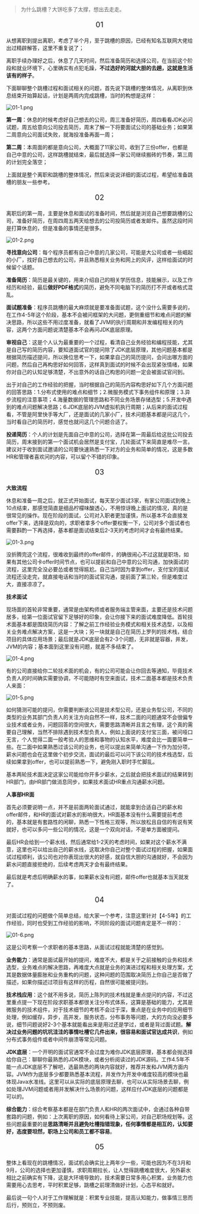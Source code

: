 > 为什么跳槽？大饼吃多了太撑，想出去走走。

<p align="center" style="font-size:20px">01</p>

从想离职到提出离职，考虑了半个月，至于跳槽的原因，已经有知名互联网大佬给出过精辟解答，这里不重复说了；

离职手续办理好之后，休息了几天时间，然后准备简历和选择公司，在当前这个阶段和就业环境下，心里确实有点犯毛躁，**不过选好的河就大胆的去趟，这就是生活该有的样子**。

下面聊聊整个跳槽过程和面试相关的问题，首先说下跳槽的整体情况，从离职到休息结束开始算起话，计划是两周内完成跳槽，当时的构想是这样：

![](https://images.gitee.com/uploads/images/2022/0213/195208_22732121_5064118.png "01-1.png")

**第一周**：休息的时候考虑好自己想去的公司，周三准备好简历，周四看看JDK必问试题，周五给意向公司投去简历，周末了解一下将要面试公司的基础业务；如果第二周意向公司面试失败，就海投准备再面一周；

**第二周**：本周面的都是意向公司，大概面了11家公司，收到了三份offer，也都是自己中意的公司，这样跳槽就结束，最后就选择一家公司继续搬砖的节奏，第三周的计划完全落空；

上面就是整个离职和跳槽的整体情况，然后来说说详细的面试过程，希望给准备跳槽的朋友一些参考。

<p align="center" style="font-size:20px">02</p>

离职后的第一周，主要是休息和面试的准备时间，然后就是浏览自己想要跳槽的公司，准备好简历，在周四周五两天给想去的公司投简历或者发邮件。虽然这段时间是打算休息的，但是准备的事情还是很多。

![](https://images.gitee.com/uploads/images/2022/0213/195223_0ad6bca2_5064118.png "01-2.png")

**寻找意向公司**：每个程序员都有自己中意的几家公司，可能是大公司或者一些崛起的小厂，找好自己想去的公司，并且熟悉相关业务和网上的风评，这样给面试的时候留个话题。

**准备简历**：简历是最关键的，用来介绍自己的相关学历信息，技能展示，以及工作经历和经验，最后**做好PDF格式**的简历，避免不同电脑下的简历打不开或者格式混乱。

**面试题准备**：程序员跳槽的最大麻烦就是要准备面试题，这个没什么需要多说的，在工作4-5年这个阶段，基本不会被问框架的大问题，更侧重细节和难点问题的解决思路，所以这些不用过度准备，就看了JVM的执行周期和并发编程相关的内容，这两个方面问题说清楚基本不会再问JDK底层原理。

**审视自己**：这是个人认为最重要的一个过程，看清自己业务经验和编程技能，尤其是自己写的简历内容，要知道面试官的提问除了JDK底层原理，其他问题基本都是根据简历描述提问，所以换位思考一下，如果拿自己的简历提问，会问出哪方面的问题，然后自己再构思好如何回答，这样真到面试的时候不会出现紧张情绪，如果你对自己的认知足够清楚，不出意外的话自己构思的问题一定会被面试官问到。

出于对自己的工作经验的把握，当时根据自己的简历内容构思好如下几个方面问题的回答思路：1.分布式使用的难点和细节；2.微服务模式下事务组件和原理；3.异步流程的注意事项；4.海量数据的管理思路和不同业务场景存储选型；5.开发中遇到的难点问题解决思路；6.JDK底层的JVM虚拟机执行周期；从后来的面试过程看，不管是阿里快手等大厂，还是面试的几家小厂，技术问题基本都是问这几个，当时看自己的简历时，感觉也就问这几个问题合适了。

**投递简历**：个人的计划是先面自己中意的公司，选择在第一周最后给这批公司投去简历，周末接到的第一个面试机会居然是支付宝，几轮面试下来简直是难尽一言。建议对于收到面试邀请的公司要快速熟悉一下对方的业务和简单的情况，这是多数HR和管理者喜欢问的内容，可以留个不错的印象。

<p align="center" style="font-size:20px">03</p>

**大致流程**

休息和准备一周之后，就正式开始面试，每天至少面试3家，有家公司面试到晚上10点结束，那感觉简直是细品柠檬味酸透心，不用惊讶晚上面试的情况，真的是很常见的操作。现在阶段的面试，公司对入职者更加谨慎，所以基本不会直接发offer下来，选择是双向的，求职者拿多个offer要权衡一下，公司对多个面试者也需要斟酌一下再选择，基本都是面试结束后2-3天的考虑时间才会有最终结果。

![](https://images.gitee.com/uploads/images/2022/0213/195239_66d7a7f9_5064118.png "01-3.png")

没折腾完这个流程，很难收到最终的offer邮件，的确很闹心不过这就是职场，如果有其他公司卡offer时间节点，也可以提前和自己中意的公司沟通，加快面试的流程，这里完全没必要怂或者觉得尴尬。自己当时因为拿到offer，支付宝的面试流程还没走完，就直接电话和当时的面试官沟通，提前面了第三轮，但是难度过大，直接凉凉了。

**技术面试**

现场面的首轮非常重要，通常是由架构师或者服务端主管来面，主要还是技术问题居多，给第一位面试官留下足够好的印象，会让你接下来的面试难度降低。首轮技术面基本都是围绕简历内容：了解之前工作经验业务模式和相关技术选型，以及相关业务难点解决方案，这是一大块；另一块就是自己在简历上罗列的技术栈，结合项目的具体应用场景；最后就是JDK底层会有2-3个问题，无非就是容器，并发，JVM的内容；基本面到这里没有问题，就差不多结束了。

![](https://images.gitee.com/uploads/images/2022/0213/195250_570066e1_5064118.png "01-4.png")

有的公司直接给你二轮技术面的机会，有的公司可能会让你回去等通知，毕竟技术负责人的时间确实需要协调，不可能随时有空来面试，技术二面基本都是技术负责人来面：

![](https://images.gitee.com/uploads/images/2022/0213/195311_6b07caab_5064118.png "01-5.png")

如何猜测可能的提问，你需要判断该公司是技术型公司，还是业务型公司，不同的类型的业务其部门负责人的关注方向自然不一样，技术二面的问题通常不会很偏专业技术或者业务，问题回答的空间很大，需要思路清晰并且言之有理，这个真的需要自己理解，当然不排除遇到技术型负责人，例如上面说的支付宝三面，被问哑口无言，个人觉得二面一般考验人的思维和事物的认知水平，难度会比一面要简单一些。在二面中如果熟悉过该公司的业务，也可以提出来简单沟通一下作为加分项，薪水问题也会在这里做个初步交流，面试的最后可以问下该公司的技术栈选型，后续如果拿到offer，也可以提前熟悉一下，避免刚入职时手忙脚乱。

基本两轮技术面决定这家公司能给你开多少薪水，之后就会把技术面试的结果转到HR部门，由HR部门做消息同步，如果技术面试HR重点沟通薪水问题。

**人事部HR面**

首先必须要说明一点，并不是前面两轮面试通过，就能拿到合适自己的薪水和offer邮件，和HR的面试对薪水的影响很大，HR面基本没有什么需要提前考虑的，基本就是有套路性的闲聊，熟悉一下性格三观等，所以放松且自信的有说有笑就好，也可以多问一些公司的情况，这是一个双向对话，不是单方面被提问。

最后HR会给到一个薪水线，然后通常给1-2天的考虑时间，如果对这个薪水不满意，这里也可以给出自己的薪水线，这取决你自己对整个面试过程的把握，如果面试过程顺利，该公司也对你表现出很大的好感，就自信大胆的沟通就好，不会因为薪水问题直接拒绝的，后续考虑两天才会有最终结果。

最后就是考虑后明确薪水的事，如果薪水没有问题，邮件offer也就基本当天就发了。

<p align="center" style="font-size:20px">04</p>

对面试过程的问题做个简单总结，给大家一个参考，注意这里针对【4-5年】的工作经验，同时也受到工作经验的影响，不同阶段的面试问题肯定是不一样的：

![](https://images.gitee.com/uploads/images/2022/0213/195326_5272e034_5064118.png "01-6.png")

这是公司考察一个求职者的基本思路，从面试过程就能清楚的感觉到。

**业务能力**：通常是面试最开始的提问，难度不大，都是关于之前接触的业务和技术选型，业务难点的解决思路，再难度大点就是业务的演进过程和相关处理方案，尤其是数据体量膨胀和业务重构的问题，这种问题的范围取决简历上你自己是否做了描述，如果你描述过项目有这样的历程，自然很可能被提问到。

**技术栈应用**：这个就不用多说，简历上陈列的技术栈就是重点提问的内容，不过这里重点提一下现在阶段求职基本都很关注分布式体系，这算是基础的能力，尤其是微服务的技术组件，对于技术细节的考核不会过于深，重点是在业务中的应用细节处理，例如缓存，异步，高并发，服务状态，分布事务等问题，大的方向没必要多说，细节问题说好2-3个基本就能看出来是用过还是学过，或者是背过面试题。**解决过业务问题的坑坑洼洼的事情吐槽它几件出来，很容易和面试官达成共识**，例如分布式事务组件或者中间件崩溃等常见问题。

**JDK底层**：一个开明的面试官通常不会过度为难你JDK底层原理，基本都会抛选择给你自己：聊聊你最熟悉的JDK模块，或者分析阅读过的JDK源码。工作4.5年不能一点JDK底层不了解吧，选最熟悉的两块内容就好，推荐并发和JVM两方面内容。JVM作为底层多少都要熟悉基本流程，并发作为开发中难度较高的模块也最体现Java水准线。这里可以从实际的底层原理去聊，也可以从实际场景去聊，例如处理JVM问题或者用并发解决什么场景的问题，这样应付JDK底层的问题都是可以的。

**综合能力**：综合考察基本都是在部门负责人和HR的两次面试中，会通过各种自带套路的问题，例如：上次离职的原因，如何看待上家公司，对自己职场规划等。这些问题最重要的是**思路清晰并且避免吐槽指错现象，任何事情都是相互的，认知要好，态度要坦然，职场上公司和员工都不容易**。

<p align="center" style="font-size:20px">05</p>

整体上看现在的跳槽情况，面试机会确实比上两年少一些，可能也因为不在3月和9月，公司的选择也更加谨慎，求职周期拉长，让人觉得跳槽难度很大，另外薪水相比之前确实有下降，这是大环境导致的，技术需要日常多用心积累，业务能力也需要用心去思考，平时积累足够，跳槽之前理清做好计划，心态平和就好。

最后说一句个人对于工作理解就是：积累专业技能，提高认知能力，做事情三思而后行，预则立，不预则废。